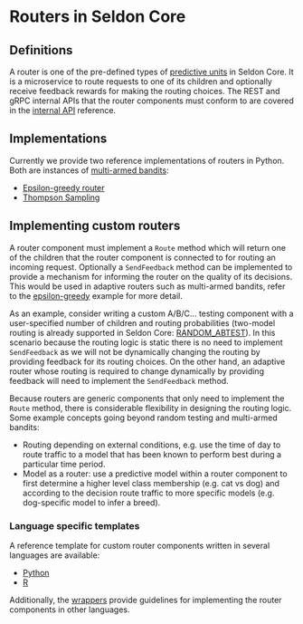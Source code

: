 # Routers in Seldon Core

## Definitions
A router is one of the pre-defined types of [predictive units](../../docs/reference/seldon-deployment.md#proto-buffer-definition) in Seldon Core. It is a microservice to route requests to one of its children and optionally receive feedback rewards for making the routing choices. The REST and gRPC internal APIs that the router components must conform to are covered in the [internal API](../../docs/reference/internal-api.md#router) reference.

## Implementations
Currently we provide two reference implementations of routers in Python. Both are instances of [multi-armed bandits](https://en.wikipedia.org/wiki/Multi-armed_bandit#Semi-uniform_strategies):
* [Epsilon-greedy router](epsilon-greedy)
* [Thompson Sampling](thompson-sampling)

## Implementing custom routers
A router component must implement a ```Route``` method which will return one of the children that the router component is connected to for routing an incoming request. Optionally a ```SendFeedback``` method can be implemented to provide a mechanism for informing the router on the quality of its decisions. This would be used in adaptive routers such as multi-armed bandits, refer to the [epsilon-greedy](epsilon-greedy) example for more detail.

As an example, consider writing a custom A/B/C... testing component with a user-specified number of children and routing probabilities (two-model routing is already supported in Seldon Core: [RANDOM_ABTEST](../../docs/reference/seldon-deployment.md#proto-buffer-definition)). In this scenario because the routing logic is static there is no need to implement ```SendFeedback``` as we will not be dynamically changing the routing by providing feedback for its routing choices. On the other hand, an adaptive router whose routing is required to change dynamically by providing feedback will need to implement the ```SendFeedback``` method.

Because routers are generic components that only need to implement the ```Route``` method, there is considerable flexibility in designing the routing logic. Some example concepts going beyond random testing and multi-armed bandits:
* Routing depending on external conditions, e.g. use the time of day to route traffic to a model that has been known to perform best during a particular time period.
* Model as a router: use a predictive model within a router component to first determine a higher level class membership (e.g. cat vs dog) and according to the decision route traffic to more specific models (e.g. dog-specific model to infer a breed).


### Language specific templates
A reference template for custom router components written in several languages are available:
* [Python](../../wrappers/s2i/python/test/router-template-app/MyRouter.py)
* [R](../../wrappers/s2i/R/test/router-template-app/MyRouter.R)

Additionally, the [wrappers](../../wrappers/s2i) provide guidelines for implementing the router components in other languages.

